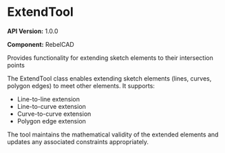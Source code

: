# ExtendTool

**API Version:** 1.0.0

**Component:** RebelCAD

Provides functionality for extending sketch elements to their intersection points

The ExtendTool class enables extending sketch elements (lines, curves, polygon edges)
to meet other elements. It supports:
- Line-to-line extension
- Line-to-curve extension
- Curve-to-curve extension
- Polygon edge extension

The tool maintains the mathematical validity of the extended elements and
updates any associated constraints appropriately.

